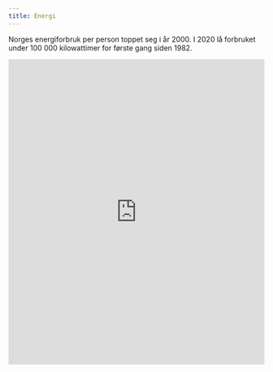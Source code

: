 ```yaml
---
title: Energi
---
```


Norges energiforbruk per person toppet seg i år 2000. I 2020 lå forbruket under 100 000 kilowattimer for første gang siden 1982.

<iframe src="https://ourworldindata.org/explorers/energy?tab=chart&facet=none&hideControls=true&Total+or+Breakdown=Total&Energy+or+Electricity=Primary+energy&Metric=Per+capita+consumption&country=~NOR" loading="lazy" style="width: 100%; height: 600px; border: 0px none;" allow="web-share; clipboard-write"></iframe>
